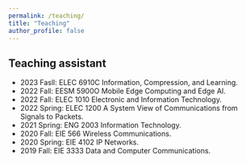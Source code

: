 ```yaml
---
permalink: /teaching/
title: "Teaching"
author_profile: false
---
```


## Teaching assistant

* 2023 Fasll: ELEC 6910C Information, Compression, and Learning.
* 2022 Fall: EESM 5900O Mobile Edge Computing and Edge AI.
* 2022 Fall: ELEC 1010 Electronic and Information Technology.
* 2022 Spring: ELEC 1200 A System View of Communications from Signals to Packets.
* 2021 Spring: ENG 2003 Information Technology.
* 2020 Fall: EIE 566 Wireless Communications.
* 2020 Spring: EIE 4102 IP Networks.
* 2019 Fall: EIE 3333 Data and Computer Communications.

